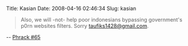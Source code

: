 Title: Kasian
Date: 2008-04-16 02:46:34
Slug: kasian

> Also, we will -not- help poor indonesians bypassing 
government's p0rn websites filters. Sorry taufiks1428@gmail.com.

-- [Phrack #65](http://phrack.org/issues.html?issue=65&id=1#article)